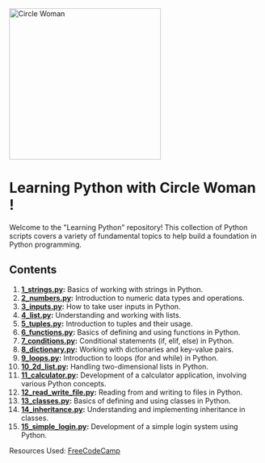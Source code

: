 <img src="https://github.com/muzammil-git/learning_python/assets/54685589/3c69e529-515c-47b4-959d-fcc6f1756c61" width="300" alt="Circle Woman">

# Learning Python with Circle Woman !

Welcome to the "Learning Python" repository! This collection of Python scripts covers a variety of fundamental topics to help build a foundation in Python programming.

## Contents

1. **[1_strings.py](1_strings.py):** Basics of working with strings in Python.
2. **[2_numbers.py](2_numbers.py):** Introduction to numeric data types and operations.
3. **[3_inputs.py](3_inputs.py):** How to take user inputs in Python.
4. **[4_list.py](4_list.py):** Understanding and working with lists.
5. **[5_tuples.py](5_tuples.py):** Introduction to tuples and their usage.
6. **[6_functions.py](6_functions.py):** Basics of defining and using functions in Python.
7. **[7_conditions.py](7_conditions.py):** Conditional statements (if, elif, else) in Python.
8. **[8_dictionary.py](8_dictionary.py):** Working with dictionaries and key-value pairs.
9. **[9_loops.py](9_loops.py):** Introduction to loops (for and while) in Python.
10. **[10_2d_list.py](10_2d_list.py):** Handling two-dimensional lists in Python.
11. **[11_calculator.py](11_calculator.py):** Development of a calculator application, involving various Python concepts.
12. **[12_read_write_file.py](12_read_write_file.py):** Reading from and writing to files in Python.
13. **[13_classes.py](13_classes.py):** Basics of defining and using classes in Python.
14. **[14_inheritance.py](14_inheritance.py):** Understanding and implementing inheritance in classes.
15. **[15_simple_login.py](15_simple_login.py):** Development of a simple login system using Python.


Resources Used:
[FreeCodeCamp](https://youtu.be/jBzwzrDvZ18?si=mfAXksQ4nHl6n84x)
